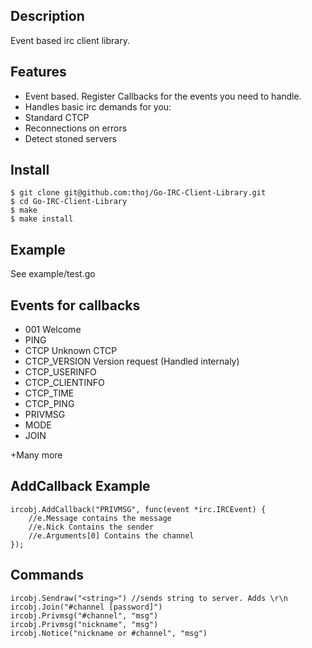 Description
----------

Event based irc client library.


Features
---------
* Event based. Register Callbacks for the events you need to handle.
* Handles basic irc demands for you:
* Standard CTCP
* Reconnections on errors
* Detect stoned servers

Install
----------
	$ git clone git@github.com:thoj/Go-IRC-Client-Library.git
	$ cd Go-IRC-Client-Library
	$ make 
	$ make install

Example
----------
See example/test.go

Events for callbacks
---------
* 001 Welcome
* PING
* CTCP Unknown CTCP
* CTCP_VERSION Version request (Handled internaly)
* CTCP_USERINFO
* CTCP_CLIENTINFO
* CTCP_TIME
* CTCP_PING
* PRIVMSG
* MODE
* JOIN

+Many more


AddCallback Example
---------
	ircobj.AddCallback("PRIVMSG", func(event *irc.IRCEvent) {
		//e.Message contains the message
		//e.Nick Contains the sender
		//e.Arguments[0] Contains the channel
	});

Commands
--------
	ircobj.Sendraw("<string>") //sends string to server. Adds \r\n
	ircobj.Join("#channel [password]") 
	ircobj.Privmsg("#channel", "msg")
	ircobj.Privmsg("nickname", "msg")
	ircobj.Notice("nickname or #channel", "msg")
